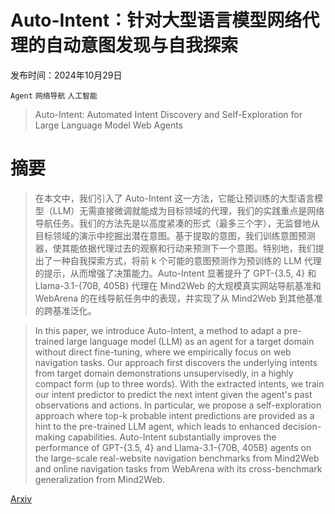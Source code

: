 # Auto-Intent：针对大型语言模型网络代理的自动意图发现与自我探索

发布时间：2024年10月29日

`Agent` `网络导航` `人工智能`

> Auto-Intent: Automated Intent Discovery and Self-Exploration for Large Language Model Web Agents

# 摘要

> 在本文中，我们引入了 Auto-Intent 这一方法，它能让预训练的大型语言模型（LLM）无需直接微调就能成为目标领域的代理，我们的实践重点是网络导航任务。我们的方法先是以高度紧凑的形式（最多三个字），无监督地从目标领域的演示中挖掘出潜在意图。基于提取的意图，我们训练意图预测器，使其能依据代理过去的观察和行动来预测下一个意图。特别地，我们提出了一种自我探索方式，将前 k 个可能的意图预测作为预训练的 LLM 代理的提示，从而增强了决策能力。Auto-Intent 显著提升了 GPT-{3.5, 4} 和 Llama-3.1-{70B, 405B} 代理在 Mind2Web 的大规模真实网站导航基准和 WebArena 的在线导航任务中的表现，并实现了从 Mind2Web 到其他基准的跨基准泛化。

> In this paper, we introduce Auto-Intent, a method to adapt a pre-trained large language model (LLM) as an agent for a target domain without direct fine-tuning, where we empirically focus on web navigation tasks. Our approach first discovers the underlying intents from target domain demonstrations unsupervisedly, in a highly compact form (up to three words). With the extracted intents, we train our intent predictor to predict the next intent given the agent's past observations and actions. In particular, we propose a self-exploration approach where top-k probable intent predictions are provided as a hint to the pre-trained LLM agent, which leads to enhanced decision-making capabilities. Auto-Intent substantially improves the performance of GPT-{3.5, 4} and Llama-3.1-{70B, 405B} agents on the large-scale real-website navigation benchmarks from Mind2Web and online navigation tasks from WebArena with its cross-benchmark generalization from Mind2Web.

[Arxiv](https://arxiv.org/abs/2410.22552)